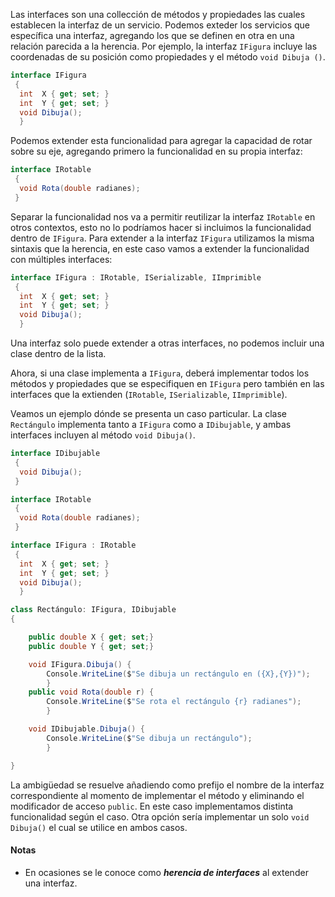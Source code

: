 
Las interfaces son una collección de métodos y propiedades las cuales 
establecen la interfaz de un servicio. Podemos exteder 
los servicios que específica una interfaz, agregando los que se definen 
en otra en una relación parecida a la herencia. Por ejemplo, 
la interfaz `IFigura` incluye las coordenadas de su posición como propiedades 
y el método `void Dibuja ()`.  


```csharp
interface IFigura 
 {
  int  X { get; set; } 
  int  Y { get; set; } 
  void Dibuja();  
  }
```

Podemos extender esta funcionalidad 
para agregar la capacidad de rotar sobre su eje, agregando primero la funcionalidad 
en su propia interfaz:

```csharp
interface IRotable 
 {
  void Rota(double radianes);  
 }
```

Separar la funcionalidad nos va a permitir reutilizar la interfaz `IRotable` en otros 
contextos, esto no lo podríamos hacer si incluimos la funcionalidad dentro de `IFigura`. 
Para extender a la interfaz `IFigura` utilizamos la misma sintaxis que la herencia, 
en este caso vamos a extender la funcionalidad con múltiples interfaces:

```csharp
interface IFigura : IRotable, ISerializable, IImprimible
 {
  int  X { get; set; } 
  int  Y { get; set; } 
  void Dibuja();  
  }
```

Una interfaz solo puede extender a otras interfaces, no podemos incluir una clase dentro
de la lista. 

Ahora, si una clase implementa a `IFigura`, deberá implementar todos los métodos y propiedades 
que se especifiquen en `IFigura` pero también en las interfaces que la extienden 
(`IRotable`, `ISerializable`, `IImprimible`). 

Veamos un ejemplo dónde se presenta un caso particular. La clase `Rectángulo` implementa 
tanto a `IFigura` como a `IDibujable`, y ambas interfaces incluyen al método `void Dibuja()`. 

```csharp
interface IDibujable
 {
  void Dibuja();
 }

interface IRotable 
 {
  void Rota(double radianes);  
 }

interface IFigura : IRotable
 {
  int  X { get; set; } 
  int  Y { get; set; } 
  void Dibuja();  
  }

class Rectángulo: IFigura, IDibujable
{

    public double X { get; set;}
    public double Y { get; set;}

    void IFigura.Dibuja() { 
        Console.WriteLine($"Se dibuja un rectángulo en ({X},{Y})");
        }
    public void Rota(double r) { 
        Console.WriteLine($"Se rota el rectángulo {r} radianes");
        }

    void IDibujable.Dibuja() { 
        Console.WriteLine($"Se dibuja un rectángulo");
        }

}
``` 

La ambigüedad se resuelve añadiendo como prefijo el nombre de la interfaz correspondiente 
al momento de implementar el método y eliminando el modificador de acceso `public`. En
este caso implementamos distinta funcionalidad según el caso. Otra opción sería implementar 
un solo `void Dibuja()` el cual se utilice en ambos casos.

#### Notas

* En ocasiones se le conoce como ***herencia de interfaces*** al extender una interfaz.

